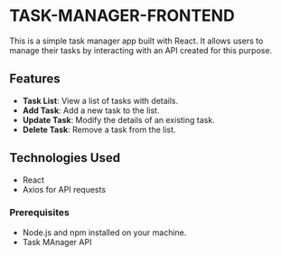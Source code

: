 # TASK-MANAGER-FRONTEND

This is a simple task manager app built with React. It allows users to manage their tasks by interacting with an API created for this purpose.

## Features

- **Task List**: View a list of tasks with details.
- **Add Task**: Add a new task to the list.
- **Update Task**: Modify the details of an existing task.
- **Delete Task**: Remove a task from the list.

## Technologies Used

- React
- Axios for API requests

### Prerequisites

- Node.js and npm installed on your machine.
- Task MAnager API
